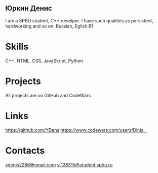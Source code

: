 ## <a id="title1">Юркин Денис</a>
I am a SPBU student, C++ develper. I have such qualities as persistent, hardworking and so on. Russian, Eglish B1

# <a id="title1">Skills</a>
C++, HTML, CSS, JavaSkript, Python

# <a id="title1">Projects</a>
All projects are on GitHub and CodeWars

# <a id="title1">Links</a>
<https://github.com/YDens>
<https://www.codewars.com/users/Dinis__>

# <a id="title1">Contacts</a>
ydenis2266@gmail.com
st128315@student.spbu.ru
